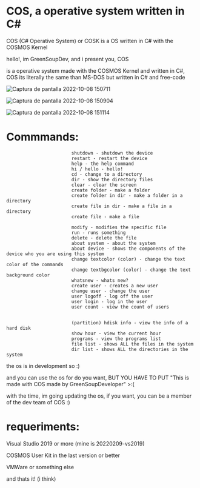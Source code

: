 # COS, a operative system written in C#
COS (C# Operative System) or COSK is a OS written in C# with the COSMOS Kernel

hello!, im GreenSoupDev, and i present you, COS

is a operative system made with the COSMOS Kernel and written in C#, COS its literally the same than MS-DOS but written in C# and free-code


![Captura de pantalla 2022-10-08 150711](https://user-images.githubusercontent.com/109924369/194723763-b5067cd5-36a4-4d8a-bfd2-ecf845e979de.png)

![Captura de pantalla 2022-10-08 150904](https://user-images.githubusercontent.com/109924369/194723769-6a6d238f-79a1-4669-a937-e4b0c33e9fa8.png)

![Captura de pantalla 2022-10-08 151114](https://user-images.githubusercontent.com/109924369/194723771-de172b43-666e-488d-ab87-09eeb7e1b97f.png)

# Commmands:

                            shutdown - shutdown the device
                            restart - restart the device
                            help - the help command
                            hi / hello - hello!
                            cd - change to a directory
                            dir - show the directory files
                            clear - clear the screen
                            create folder - make a folder
                            create folder in dir - make a folder in a directory
                            create file in dir - make a file in a directory
                            create file - make a file

                            modify - modifies the specific file
                            run - runs something
                            delete - delete the file
                            about system - about the system
                            about device - shows the components of the device who you are using this system
                            change textcolor (color) - change the text color of the commands
                            change textbgcolor (color) - change the text background color
                            whatsnew - whats new?
                            create user - creates a new user
                            change user - change the user
                            user logoff - log off the user
                            user login - log in the user
                            user count - view the count of users
                            
                           
                            (partition) hdisk info - view the info of a hard disk
                            show hour - view the current hour
                            programs - view the programs list
                            file list - shows ALL the files in the system
                            dir list - shows ALL the directories in the system

the os is in development so :)

and you can use the os for do you want, BUT YOU HAVE TO PUT "This is made with COS made by GreenSoupDeveloper" >:(

with the time, im going updating the os, if you want, you can be a member of the dev team of COS :)

# requeriments:

Visual Studio 2019 or more (mine is 20220209-vs2019)

COSMOS User Kit in the last version or better

VMWare or something else

and thats it! (i think)
